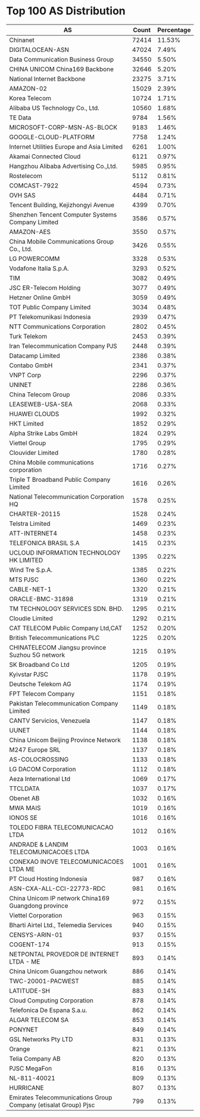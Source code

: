 # Top 100 AS Distribution
| AS | Count | Percentage |
|----|----|----|
| Chinanet | 72414 | 11.53% |
| DIGITALOCEAN-ASN | 47024 | 7.49% |
| Data Communication Business Group | 34550 | 5.50% |
| CHINA UNICOM China169 Backbone | 32646 | 5.20% |
| National Internet Backbone | 23275 | 3.71% |
| AMAZON-02 | 15029 | 2.39% |
| Korea Telecom | 10724 | 1.71% |
| Alibaba US Technology Co., Ltd. | 10560 | 1.68% |
| TE Data | 9784 | 1.56% |
| MICROSOFT-CORP-MSN-AS-BLOCK | 9183 | 1.46% |
| GOOGLE-CLOUD-PLATFORM | 7758 | 1.24% |
| Internet Utilities Europe and Asia Limited | 6261 | 1.00% |
| Akamai Connected Cloud | 6121 | 0.97% |
| Hangzhou Alibaba Advertising Co.,Ltd. | 5985 | 0.95% |
| Rostelecom | 5112 | 0.81% |
| COMCAST-7922 | 4594 | 0.73% |
| OVH SAS | 4484 | 0.71% |
| Tencent Building, Kejizhongyi Avenue | 4399 | 0.70% |
| Shenzhen Tencent Computer Systems Company Limited | 3586 | 0.57% |
| AMAZON-AES | 3550 | 0.57% |
| China Mobile Communications Group Co., Ltd. | 3426 | 0.55% |
| LG POWERCOMM | 3328 | 0.53% |
| Vodafone Italia S.p.A. | 3293 | 0.52% |
| TIM | 3082 | 0.49% |
| JSC ER-Telecom Holding | 3077 | 0.49% |
| Hetzner Online GmbH | 3059 | 0.49% |
| TOT Public Company Limited | 3034 | 0.48% |
| PT Telekomunikasi Indonesia | 2939 | 0.47% |
| NTT Communications Corporation | 2802 | 0.45% |
| Turk Telekom | 2453 | 0.39% |
| Iran Telecommunication Company PJS | 2448 | 0.39% |
| Datacamp Limited | 2386 | 0.38% |
| Contabo GmbH | 2341 | 0.37% |
| VNPT Corp | 2296 | 0.37% |
| UNINET | 2286 | 0.36% |
| China Telecom Group | 2086 | 0.33% |
| LEASEWEB-USA-SEA | 2068 | 0.33% |
| HUAWEI CLOUDS | 1992 | 0.32% |
| HKT Limited | 1852 | 0.29% |
| Alpha Strike Labs GmbH | 1824 | 0.29% |
| Viettel Group | 1795 | 0.29% |
| Clouvider Limited | 1780 | 0.28% |
| China Mobile communications corporation | 1716 | 0.27% |
| Triple T Broadband Public Company Limited | 1616 | 0.26% |
| National Telecommunication Corporation HQ | 1578 | 0.25% |
| CHARTER-20115 | 1528 | 0.24% |
| Telstra Limited | 1469 | 0.23% |
| ATT-INTERNET4 | 1458 | 0.23% |
| TELEFONICA BRASIL S.A | 1415 | 0.23% |
| UCLOUD INFORMATION TECHNOLOGY HK LIMITED | 1395 | 0.22% |
| Wind Tre S.p.A. | 1385 | 0.22% |
| MTS PJSC | 1360 | 0.22% |
| CABLE-NET-1 | 1320 | 0.21% |
| ORACLE-BMC-31898 | 1319 | 0.21% |
| TM TECHNOLOGY SERVICES SDN. BHD. | 1295 | 0.21% |
| Cloudie Limited | 1292 | 0.21% |
| CAT TELECOM Public Company Ltd,CAT | 1252 | 0.20% |
| British Telecommunications PLC | 1225 | 0.20% |
| CHINATELECOM Jiangsu province Suzhou 5G network | 1215 | 0.19% |
| SK Broadband Co Ltd | 1205 | 0.19% |
| Kyivstar PJSC | 1178 | 0.19% |
| Deutsche Telekom AG | 1174 | 0.19% |
| FPT Telecom Company | 1151 | 0.18% |
| Pakistan Telecommunication Company Limited | 1149 | 0.18% |
| CANTV Servicios, Venezuela | 1147 | 0.18% |
| UUNET | 1144 | 0.18% |
| China Unicom Beijing Province Network | 1138 | 0.18% |
| M247 Europe SRL | 1137 | 0.18% |
| AS-COLOCROSSING | 1133 | 0.18% |
| LG DACOM Corporation | 1112 | 0.18% |
| Aeza International Ltd | 1069 | 0.17% |
| TTCLDATA | 1037 | 0.17% |
| Obenet AB | 1032 | 0.16% |
| MWA MAIS | 1019 | 0.16% |
| IONOS SE | 1016 | 0.16% |
| TOLEDO FIBRA TELECOMUNICACAO LTDA | 1012 | 0.16% |
| ANDRADE & LANDIM TELECOMUNICACOES LTDA | 1003 | 0.16% |
| CONEXAO INOVE TELECOMUNICACOES LTDA ME | 1001 | 0.16% |
| PT Cloud Hosting Indonesia | 987 | 0.16% |
| ASN-CXA-ALL-CCI-22773-RDC | 981 | 0.16% |
| China Unicom IP network China169 Guangdong province | 972 | 0.15% |
| Viettel Corporation | 963 | 0.15% |
| Bharti Airtel Ltd., Telemedia Services | 940 | 0.15% |
| CENSYS-ARIN-01 | 937 | 0.15% |
| COGENT-174 | 913 | 0.15% |
| NETPONTAL PROVEDOR DE INTERNET LTDA - ME | 893 | 0.14% |
| China Unicom Guangzhou network | 886 | 0.14% |
| TWC-20001-PACWEST | 885 | 0.14% |
| LATITUDE-SH | 883 | 0.14% |
| Cloud Computing Corporation | 878 | 0.14% |
| Telefonica De Espana S.a.u. | 862 | 0.14% |
| ALGAR TELECOM SA | 853 | 0.14% |
| PONYNET | 849 | 0.14% |
| GSL Networks Pty LTD | 831 | 0.13% |
| Orange | 821 | 0.13% |
| Telia Company AB | 820 | 0.13% |
| PJSC MegaFon | 816 | 0.13% |
| NL-811-40021 | 809 | 0.13% |
| HURRICANE | 807 | 0.13% |
| Emirates Telecommunications Group Company (etisalat Group) Pjsc | 799 | 0.13% |
